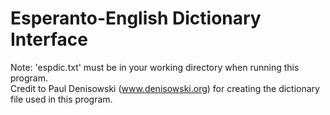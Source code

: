 # Esperanto-English Dictionary Interface
Note:
'espdic.txt' must be in your working directory when running this program.\
Credit to Paul Denisowski (www.denisowski.org) for creating the dictionary file used in this program.
